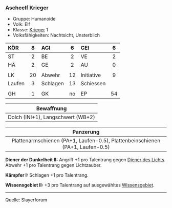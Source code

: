 ### Ascheelf Krieger

- Gruppe: Humanoide
- Volk: Elf
- Klasse: [Krieger](../../grw/charaktere-klasse-krieger.md) 1
- Volksfähigkeiten: Nachtsicht, Unsterblich

| KÖR    |  8  | AGI      |  6  | GEI        |  6  |
| :----- | :-: | :------- | :-: | :--------- | :-: |
| ST     |  2  | BE       |  2  | VE         |  2  |
| HÄ     |  2  | GE       |  2  | AU         |  0  |
|        |     |          |     |            |     |
| LK     | 20  | Abwehr   | 12  | Initiative |  9  |
| Laufen |  3  | Schlagen | 13  | Schiessen  |     |
|        |     |          |     |            |     |
| GH     |  1  | GK       | no  | EP         | 54  |

|            Bewaffnung             |
| :-------------------------------: |
| Dolch (INI+1), Langschwert (WB+2) |

|                                   Panzerung                                   |
| :---------------------------------------------------------------------------: |
| Plattenarmschienen (PA+1, Laufen-0.5), Plattenbeinschienen (PA+1, Laufen-0.5) |

**Diener der Dunkelheit II:** Angriff +1 pro Talentrang gegen [Diener des Lichts](../../grw/talente/diener-des-lichts.md). Abwehr +1 pro Talentrang gegen Lichtzauber.

**Kämpfer I:** Schlagen +1 pro Talentrang.

**Wissensgebiet II:** +3 pro Talentrang auf ausgewähltes [Wissensgebiet](../../grw/talente/wissensgebiet.md).

---

Quelle: Slayerforum
